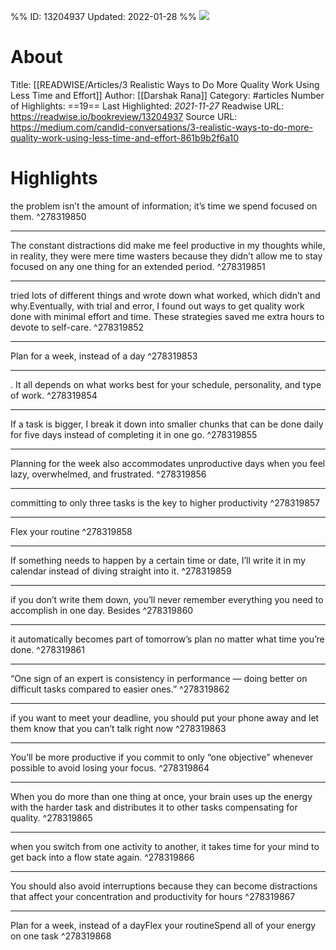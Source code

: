 %%
ID: 13204937
Updated: 2022-01-28
%%
![](https://readwise-assets.s3.amazonaws.com/static/images/article2.74d541386bbf.png)

# About
Title: [[READWISE/Articles/3 Realistic Ways to Do More Quality Work Using Less Time and Effort]]
Author: [[Darshak Rana]]
Category: #articles
Number of Highlights: ==19==
Last Highlighted: *2021-11-27*
Readwise URL: https://readwise.io/bookreview/13204937
Source URL: https://medium.com/candid-conversations/3-realistic-ways-to-do-more-quality-work-using-less-time-and-effort-861b9b2f6a10


# Highlights 
the problem isn’t the amount of information; it’s time we spend focused on them.  ^278319850

---

The constant distractions did make me feel productive in my thoughts while, in reality, they were mere time wasters because they didn’t allow me to stay focused on any one thing for an extended period.  ^278319851

---

tried lots of different things and wrote down what worked, which didn’t and why.Eventually, with trial and error, I found out ways to get quality work done with minimal effort and time. These strategies saved me extra hours to devote to self-care.  ^278319852

---

Plan for a week, instead of a day  ^278319853

---

. It all depends on what works best for your schedule, personality, and type of work.  ^278319854

---

If a task is bigger, I break it down into smaller chunks that can be done daily for five days instead of completing it in one go.  ^278319855

---

Planning for the week also accommodates unproductive days when you feel lazy, overwhelmed, and frustrated.  ^278319856

---

committing to only three tasks is the key to higher productivity  ^278319857

---

Flex your routine  ^278319858

---

If something needs to happen by a certain time or date, I’ll write it in my calendar instead of diving straight into it.  ^278319859

---

if you don’t write them down, you’ll never remember everything you need to accomplish in one day. Besides  ^278319860

---

it automatically becomes part of tomorrow’s plan no matter what time you’re done.  ^278319861

---

“One sign of an expert is consistency in performance — doing better on difficult tasks compared to easier ones.”  ^278319862

---

if you want to meet your deadline, you should put your phone away and let them know that you can’t talk right now  ^278319863

---

You’ll be more productive if you commit to only “one objective” whenever possible to avoid losing your focus.  ^278319864

---

When you do more than one thing at once, your brain uses up the energy with the harder task and distributes it to other tasks compensating for quality.  ^278319865

---

when you switch from one activity to another, it takes time for your mind to get back into a flow state again.  ^278319866

---

You should also avoid interruptions because they can become distractions that affect your concentration and productivity for hours  ^278319867

---

Plan for a week, instead of a dayFlex your routineSpend all of your energy on one task  ^278319868

